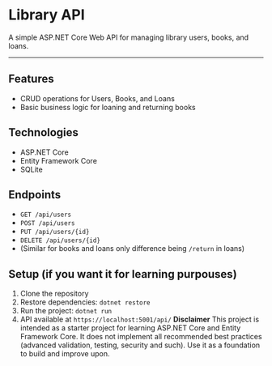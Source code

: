 # Library API

A simple ASP.NET Core Web API for managing library users, books, and loans.

--- 

## Features
- CRUD operations for Users, Books, and Loans
- Basic business logic for loaning and returning books

## Technologies
- ASP.NET Core
- Entity Framework Core
- SQLite

## Endpoints
- `GET /api/users`
- `POST /api/users`
- `PUT /api/users/{id}`
- `DELETE /api/users/{id}`
- (Similar for books and loans only difference being `/return` in loans)

## Setup (if you want it for learning purpouses)
1. Clone the repository
2. Restore dependencies: `dotnet restore`
3. Run the project: `dotnet run`
4. API available at `https://localhost:5001/api/`
**Disclaimer**
This project is intended as a starter project for learning ASP.NET Core and Entity Framework Core.
It does not implement all recommended best practices (advanced validation, testing, security and such). Use it as a foundation to build and improve upon.
